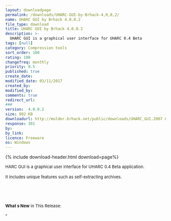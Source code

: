 ```yaml
---
layout: downloadpage
permalink: /downloads/UHARC-GUI-by-Brhack-4,0,0,2/
name: UHARC GUI by Brhack 4.0.0.2
file_type: download
title: UHARC GUI by Brhack 4.0.0.2
description: >-
  UHARC GUI is a graphical user interface for UHARC 0.4 Beta
tags: [null]
category: Compression tools
sort_order: 100
rating: 100
changefreq: monthly
priority: 0.5
published: true
create_date: 
modified_date: 03/11/2017
created_by: 
modified_by: 
comments: true
redirect_url: 
### 
version:  4.0.0.2
size: 902 KB
downloadurl: http://mulder.brhack.net/public/downloads/UHARC_GUI.2007 01 19.zip
response: 301
by: 
by_link: 
licence: Freeware
os: Windows
---
```


{% include download-header.html download=page%}

<p style="fix-download-text !important">
<p><font size="2"><p>HARC GUI is a graphical user interface for UHARC 0.4 Beta application.<br />
<br />
It includes unique features such as self-extracting archives.</p>
<!-- google_ad_section_end -->
<p>&#160;</p>
<div class="celltext_big"><br />
<br />
<strong>What s New</strong> in This Release:<br />
<br />
"</div></p></p>
